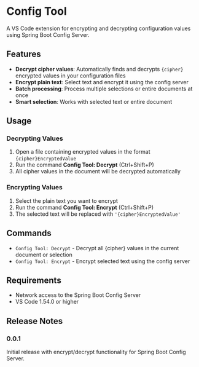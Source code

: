 # Config Tool

A VS Code extension for encrypting and decrypting configuration values using Spring Boot Config Server.

## Features

- **Decrypt cipher values**: Automatically finds and decrypts `{cipher}` encrypted values in your configuration files
- **Encrypt plain text**: Select text and encrypt it using the config server
- **Batch processing**: Process multiple selections or entire documents at once
- **Smart selection**: Works with selected text or entire document

## Usage

### Decrypting Values

1. Open a file containing encrypted values in the format `{cipher}EncryptedValue`
2. Run the command **Config Tool: Decrypt** (Ctrl+Shift+P)
3. All cipher values in the document will be decrypted automatically

### Encrypting Values

1. Select the plain text you want to encrypt
2. Run the command **Config Tool: Encrypt** (Ctrl+Shift+P)
3. The selected text will be replaced with `'{cipher}EncryptedValue'`

## Commands

- `Config Tool: Decrypt` - Decrypt all {cipher} values in the current document or selection
- `Config Tool: Encrypt` - Encrypt selected text using the config server

## Requirements

- Network access to the Spring Boot Config Server
- VS Code 1.54.0 or higher

## Release Notes

### 0.0.1

Initial release with encrypt/decrypt functionality for Spring Boot Config Server.

